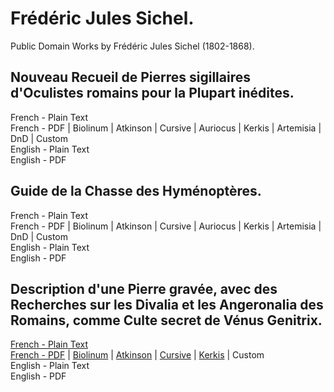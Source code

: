 # Frédéric Jules Sichel.

Public Domain Works by Frédéric Jules Sichel (1802-1868).

## Nouveau Recueil de Pierres sigillaires d'Oculistes romains pour la Plupart inédites.

French - Plain Text  
French - PDF | Biolinum | Atkinson | Cursive | Auriocus | Kerkis | Artemisia | DnD | Custom  
English - Plain Text  
English - PDF  

## Guide de la Chasse des Hyménoptères.

French - Plain Text  
French - PDF | Biolinum | Atkinson | Cursive | Auriocus | Kerkis | Artemisia | DnD | Custom  
English - Plain Text  
English - PDF  

## Description d'une Pierre gravée, avec des Recherches sur les Divalia et les Angeronalia des Romains, comme Culte secret de Vénus Genitrix.

[French - Plain Text](recherches-sur-les-divalia-et-les-angeronalia-des-romains/full-text-french.md)  
[French - PDF](https://cdn.solaranamnesis.com/JulesSichel/Venus/sichel-recherches-divalia-angeronalia-french-1846.pdf) | [Biolinum](https://cdn.solaranamnesis.com/JulesSichel/Venus/sichel-recherches-divalia-angeronalia-french-1846-biolinum.pdf) | [Atkinson](https://cdn.solaranamnesis.com/JulesSichel/Venus/sichel-recherches-divalia-angeronalia-french-1846-atkinson.pdf) | [Cursive](https://cdn.solaranamnesis.com/JulesSichel/Venus/sichel-recherches-divalia-angeronalia-french-1846-frcursive.pdf) | [Kerkis](https://cdn.solaranamnesis.com/JulesSichel/Venus/sichel-recherches-divalia-angeronalia-french-1846-kerkis.pdf) | Custom  
English - Plain Text  
English - PDF  
